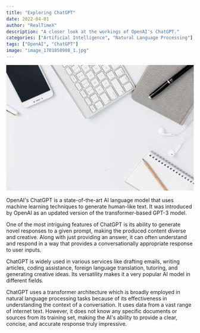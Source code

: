 ```yaml
---
title: "Exploring ChatGPT"
date: 2022-04-01
author: "RealTimeX"
description: "A closer look at the workings of OpenAI's ChatGPT."
categories: ["Artificial Intelligence", "Natural Language Processing"]
tags: ["OpenAI", "ChatGPT"]
image: "image_1701850908_1.jpg"
---
```


![ChatGPT](image_1701850908_1.jpg)

OpenAI's ChatGPT is a state-of-the-art AI language model that uses machine learning techniques to generate human-like text. It was introduced by OpenAI as an updated version of the transformer-based GPT-3 model.

One of the most intriguing features of ChatGPT is its ability to generate novel responses to a given prompt, making the produced content diverse and creative. Along with just providing an answer, it can often understand and respond in a way that provides a conversationally appropriate response to user inputs.

ChatGPT is widely used in various services like drafting emails, writing articles, coding assistance, foreign language translation, tutoring, and generating creative ideas. Its versatility makes it a very popular AI model in different fields.

ChatGPT uses a transformer architecture which is broadly employed in natural language processing tasks because of its effectiveness in understanding the context of a conversation. It uses data from a vast range of internet text. However, it does not know any specific documents or sources from its training set, making the AI's ability to provide a clear, concise, and accurate response truly impressive.
